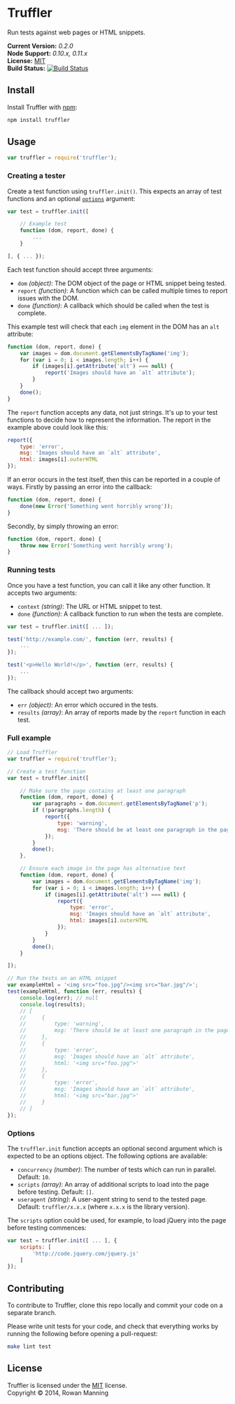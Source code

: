 
Truffler
========

Run tests against web pages or HTML snippets.

**Current Version:** *0.2.0*  
**Node Support:** *0.10.x, 0.11.x*  
**License:** [MIT][mit]  
**Build Status:** [![Build Status][travis-img]][travis]


Install
-------

Install Truffler with [npm][npm]:

```sh
npm install truffler
```


Usage
-----

```js
var truffler = require('truffler');
```

### Creating a tester

Create a test function using `truffler.init()`. This expects an array of test functions and an optional [`options`](#options) argument:

```js
var test = truffler.init([

    // Example test
    function (dom, report, done) {
        ...
    }

], { ... });
```

Each test function should accept three arguments:

- `dom` *(object)*: The DOM object of the page or HTML snippet being tested.
- `report` *(function)*: A function which can be called multiple times to report issues with the DOM.
- `done` *(function)*: A callback which should be called when the test is complete.

This example test will check that each `img` element in the DOM has an `alt` attribute:

```js
function (dom, report, done) {
    var images = dom.document.getElementsByTagName('img');
    for (var i = 0; i < images.length; i++) {
        if (images[i].getAttribute('alt') === null) {
            report('Images should have an `alt` attribute');
        }
    }
    done();
}
```

The `report` function accepts any data, not just strings. It's up to your test functions to decide how to represent the information. The report in the example above could look like this:

```js
report({
    type: 'error',
    msg: 'Images should have an `alt` attribute',
    html: images[i].outerHTML
});
```

If an error occurs in the test itself, then this can be reported in a couple of ways. Firstly by passing an error into the callback:

```js
function (dom, report, done) {
    done(new Error('Something went horribly wrong'));
}
```

Secondly, by simply throwing an error:

```js
function (dom, report, done) {
    throw new Error('Something went horribly wrong');
}
```

### Running tests

Once you have a test function, you can call it like any other function. It accepts two arguments:

- `context` *(string)*: The URL or HTML snippet to test.
- `done` *(function)*: A callback function to run when the tests are complete.

```js
var test = truffler.init([ ... ]);

test('http://example.com/', function (err, results) {
    ...
});

test('<p>Hello World!</p>', function (err, results) {
    ...
});
```

The callback should accept two arguments:

- `err` *(object)*: An error which occured in the tests.
- `results` *(array)*: An array of reports made by the `report` function in each test.

### Full example

```js
// Load Truffler
var truffler = require('truffler');

// Create a test function
var test = truffler.init([

    // Make sure the page contains at least one paragraph
    function (dom, report, done) {
        var paragraphs = dom.document.getElementsByTagName('p');
        if (!paragraphs.length) {
            report({
                type: 'warning',
                msg: 'There should be at least one paragraph in the page'
            });
        }
        done();
    },

    // Ensure each image in the page has alternative text
    function (dom, report, done) {
        var images = dom.document.getElementsByTagName('img');
        for (var i = 0; i < images.length; i++) {
            if (images[i].getAttribute('alt') === null) {
                report({
                    type: 'error',
                    msg: 'Images should have an `alt` attribute',
                    html: images[i].outerHTML
                });
            }
        }
        done();
    }

]);

// Run the tests on an HTML snippet
var exampleHtml = '<img src="foo.jpg"/><img src="bar.jpg"/>';
test(exampleHtml, function (err, results) {
    console.log(err); // null
    console.log(results);
    // [
    //     {
    //         type: 'warning',
    //         msg: 'There should be at least one paragraph in the page'
    //     },
    //     {
    //         type: 'error',
    //         msg: 'Images should have an `alt` attribute',
    //         html: '<img src="foo.jpg">'
    //     },
    //     {
    //         type: 'error',
    //         msg: 'Images should have an `alt` attribute',
    //         html: '<img src="bar.jpg">'
    //     }
    // ]
});
```

### Options

The `truffler.init` function accepts an optional second argument which is expected to be an options object. The following options are available:

- `concurrency` *(number)*: The number of tests which can run in parallel. Default: `10`.
- `scripts` *(array)*: An array of additional scripts to load into the page before testing. Default: `[]`.
- `useragent` *(string)*: A user-agent string to send to the tested page. Default: `truffler/x.x.x` (where `x.x.x` is the library version).

The `scripts` option could be used, for example, to load jQuery into the page before testing commences:

```js
var test = truffler.init([ ... ], {
    scripts: [
        'http://code.jquery.com/jquery.js'
    ]
});
```


Contributing
------------

To contribute to Truffler, clone this repo locally and commit your code on a separate branch.

Please write unit tests for your code, and check that everything works by running the following before opening a pull-request:

```sh
make lint test
```


License
-------

Truffler is licensed under the [MIT][mit] license.  
Copyright &copy; 2014, Rowan Manning



[mit]: http://opensource.org/licenses/mit-license.php
[npm]: https://npmjs.org/
[travis]: https://travis-ci.org/rowanmanning/truffler
[travis-img]: https://travis-ci.org/rowanmanning/truffler.svg?branch=master
